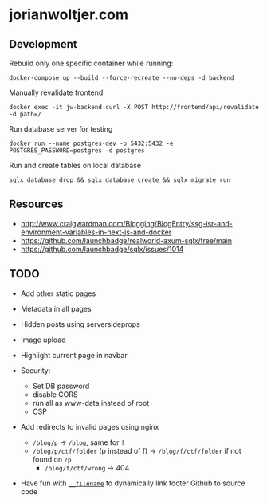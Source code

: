 # jorianwoltjer.com

## Development

Rebuild only one specific container while running:

```Shell
docker-compose up --build --force-recreate --no-deps -d backend
```

Manually revalidate frontend

```Shell
docker exec -it jw-backend curl -X POST http://frontend/api/revalidate -d path=/
```

Run database server for testing

```Shell
docker run --name postgres-dev -p 5432:5432 -e POSTGRES_PASSWORD=postgres -d postgres
```

Run and create tables on local database

```Shell
sqlx database drop && sqlx database create && sqlx migrate run
```

## Resources

* http://www.craigwardman.com/Blogging/BlogEntry/ssg-isr-and-environment-variables-in-next-js-and-docker
* https://github.com/launchbadge/realworld-axum-sqlx/tree/main
* https://github.com/launchbadge/sqlx/issues/1014

## TODO

* Add other static pages
* Metadata in all pages
* Hidden posts using serversideprops
* Image upload
* Highlight current page in navbar

* Security:
  * Set DB password
  * disable CORS
  * run all as www-data instead of root
  * CSP

* Add redirects to invalid pages using nginx
  * `/blog/p` -> `/blog`, same for `f`
  * `/blog/p/ctf/folder` (p instead of f) -> `/blog/f/ctf/folder` if not found on `/p`
    * `/blog/f/ctf/wrong` -> 404

* Have fun with [`__filename`](https://stackoverflow.com/a/3133313/10508498) to dynamically link footer Github to source code
